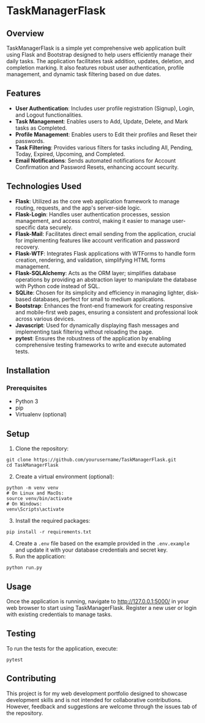 # TaskManagerFlask

## Overview
TaskManagerFlask is a simple yet comprehensive web application built using Flask and Bootstrap designed to help users efficiently manage their daily tasks. The application facilitates task addition, updates, deletion, and completion marking. It also features robust user authentication, profile management, and dynamic task filtering based on due dates.

## Features
- **User Authentication**: Includes user profile registration (Signup), Login, and Logout functionalities.
- **Task Management**: Enables users to Add, Update, Delete, and Mark tasks as Completed.
- **Profile Management**: Enables users to Edit their profiles and Reset their passwords.
- **Task Filtering**: Provides various filters for tasks including All, Pending, Today, Expired, Upcoming, and Completed.
- **Email Notifications**: Sends automated notifications for Account Confirmation and Password Resets, enhancing account security.

## Technologies Used
- **Flask**: Utilized as the core web application framework to manage routing, requests, and the app's server-side logic.
- **Flask-Login**: Handles user authentication processes, session management, and access control, making it easier to manage user-specific data securely.
- **Flask-Mail**: Facilitates direct email sending from the application, crucial for implementing features like account verification and password recovery.
- **Flask-WTF**: Integrates Flask applications with WTForms to handle form creation, rendering, and validation, simplifying HTML forms management.
- **Flask-SQLAlchemy**: Acts as the ORM layer; simplifies database operations by providing an abstraction layer to manipulate the database with Python code instead of SQL.
- **SQLite**:  Chosen for its simplicity and efficiency in managing lighter, disk-based databases, perfect for small to medium applications.
- **Bootstrap**: Enhances the front-end framework for creating responsive and mobile-first web pages, ensuring a consistent and professional look across various devices.
- **Javascript**: Used for dynamically displaying flash messages and implementing task filtering without reloading the page.
- **pytest**: Ensures the robustness of the application by enabling comprehensive testing frameworks to write and execute automated tests.

## Installation 
### Prerequisites
- Python 3
- pip
- Virtualenv (optional)

## Setup
1. Clone the repository:
```
git clone https://github.com/yourusername/TaskManagerFlask.git
cd TaskManagerFlask
```
2. Create a virtual environment (optional):
```
python -m venv venv
# On Linux and MacOs:
source venv/bin/activate
# On Windows:
venv\Scripts\activate
```
3. Install the required packages:
```
pip install -r requirements.txt
```
4. Create a `.env` file based on the example provided in the `.env.example` and update it with your database credentials and secret key.
5. Run the application:
```
python run.py
```

## Usage
Once the application is running, navigate to http://127.0.0.1:5000/ in your web browser to start using TaskManagerFlask. Register a new user or login with existing credentials to manage tasks.

## Testing
To run the tests for the application, execute:
```
pytest
```

## Contributing
This project is for my web development portfolio designed to showcase development skills and is not intended for collaborative contributions. However, feedback and suggestions are welcome through the issues tab of the repository.


